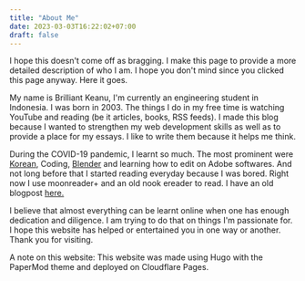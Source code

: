 ```yaml
---
title: "About Me"
date: 2023-03-03T16:22:02+07:00
draft: false
---
```

I hope this doesn't come off as bragging. I make this page to provide a more detailed description of who I am. I hope you don't mind since you clicked this page anyway. Here it goes.

My name is Brilliant Keanu, I'm currently an engineering student in Indonesia. I was born in 2003. The things I do in my free time is watching YouTube and reading (be it articles, books, RSS feeds). I made this blog because I wanted to strengthen my web development skills as well as to provide a place for my essays. I like to write them because it helps me think.

During the COVID-19 pandemic, I learnt so much. The most prominent were [Korean](https://www.youtube.com/watch?v=MXphO7BNuug), Coding, [Blender](https://www.blender.org/) and learning how to edit on Adobe softwares. And not long before that I started reading everyday because I was bored. Right now I use moonreader+ and an old nook ereader to read. I have an old blogpost [here.](https://www.oatlayers.wordpress.com)

I believe that almost everything can be learnt online when one has enough dedication and diligence. I am trying to do that on things I'm passionate for. I hope this website has helped or entertained you in one way or another. Thank you for visiting.

A note on this website:
This website was made using Hugo with the PaperMod theme and deployed on Cloudflare Pages.
